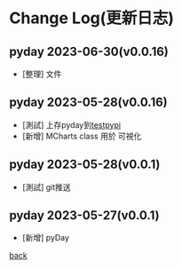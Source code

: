 # Change Log(更新日志)
## pyday 2023-06-30(v0.0.16)
- [整理] 文件

## pyday 2023-05-28(v0.0.16)
- [測試] 上存pyday到[testpypi](https://test.pypi.org/project/pyday-AnsonCar/)
- [新增] MCharts class 用於 可視化

## pyday 2023-05-28(v0.0.1)
- [測試] git推送

## pyday 2023-05-27(v0.0.1)
- [新增] pyDay

[back](https://github.com/AnsonCar)